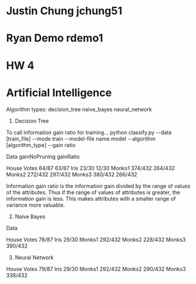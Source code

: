 # Justin Chung jchung51
# Ryan Demo rdemo1
# HW 4
# Artificial Intelligence

Algorithm types:
decision_tree
naive_bayes
neural_network


1. Decision Tree

To call information gain ratio for training...
python classify.py --data [train_file] --mode train --model-file name.model --algorithm [algorithm_type] --gain ratio

Data               gainNoPruning        gainRatio

House Votes        64/87                63/87
Iris               23/30                12/30
Monks1             374/432              264/432
Monks2             272/432              297/432
Monks3             380/432              266/432

Information gain ratio is the information gain divided by the range of values of the attributes. Thus if the range of values of attributes is greater, the information gain is less. This makes attributes with a smaller range of variance more valuable.

2. Naive Bayes

Data            

House Votes         78/87
Iris                29/30
Monks1              292/432
Monks2              228/432
Monks3              390/432

3. Neural Network

House Votes	79/87
Iris		29/30
Monks1		292/432
Monks2		290/432
Monks3		338/432
